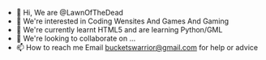 - 👋 Hi, We are @LawnOfTheDead
- 👀 We're interested in Coding Wensites And Games And Gaming
- 🌱 We're currently learnt HTML5 and are learning Python/GML
- 💞️ We're looking to collaborate on ...
- 📫 How to reach me Email bucketswarrior@gmail.com for help or advice

<!---
LawnOfTheDead/LawnOfTheDead is a ✨ special ✨ repository because its `README.md` (this file) appears on your GitHub profile.
You can click the Preview link to take a look at your changes.
--->
